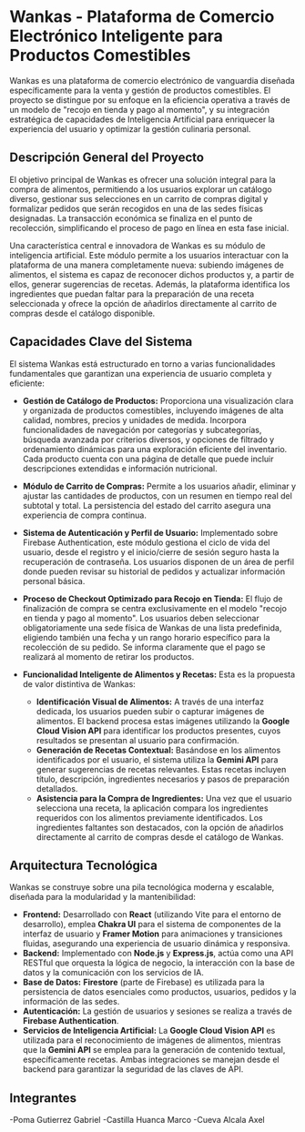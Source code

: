 # Wankas - Plataforma de Comercio Electrónico Inteligente para Productos Comestibles

Wankas es una plataforma de comercio electrónico de vanguardia diseñada específicamente para la venta y gestión de productos comestibles. El proyecto se distingue por su enfoque en la eficiencia operativa a través de un modelo de "recojo en tienda y pago al momento", y su integración estratégica de capacidades de Inteligencia Artificial para enriquecer la experiencia del usuario y optimizar la gestión culinaria personal.

## Descripción General del Proyecto

El objetivo principal de Wankas es ofrecer una solución integral para la compra de alimentos, permitiendo a los usuarios explorar un catálogo diverso, gestionar sus selecciones en un carrito de compras digital y formalizar pedidos que serán recogidos en una de las sedes físicas designadas. La transacción económica se finaliza en el punto de recolección, simplificando el proceso de pago en línea en esta fase inicial.

Una característica central e innovadora de Wankas es su módulo de inteligencia artificial. Este módulo permite a los usuarios interactuar con la plataforma de una manera completamente nueva: subiendo imágenes de alimentos, el sistema es capaz de reconocer dichos productos y, a partir de ellos, generar sugerencias de recetas. Además, la plataforma identifica los ingredientes que puedan faltar para la preparación de una receta seleccionada y ofrece la opción de añadirlos directamente al carrito de compras desde el catálogo disponible.

## Capacidades Clave del Sistema

El sistema Wankas está estructurado en torno a varias funcionalidades fundamentales que garantizan una experiencia de usuario completa y eficiente:

* **Gestión de Catálogo de Productos:** Proporciona una visualización clara y organizada de productos comestibles, incluyendo imágenes de alta calidad, nombres, precios y unidades de medida. Incorpora funcionalidades de navegación por categorías y subcategorías, búsqueda avanzada por criterios diversos, y opciones de filtrado y ordenamiento dinámicas para una exploración eficiente del inventario. Cada producto cuenta con una página de detalle que puede incluir descripciones extendidas e información nutricional.

* **Módulo de Carrito de Compras:** Permite a los usuarios añadir, eliminar y ajustar las cantidades de productos, con un resumen en tiempo real del subtotal y total. La persistencia del estado del carrito asegura una experiencia de compra continua.

* **Sistema de Autenticación y Perfil de Usuario:** Implementado sobre Firebase Authentication, este módulo gestiona el ciclo de vida del usuario, desde el registro y el inicio/cierre de sesión seguro hasta la recuperación de contraseña. Los usuarios disponen de un área de perfil donde pueden revisar su historial de pedidos y actualizar información personal básica.

* **Proceso de Checkout Optimizado para Recojo en Tienda:** El flujo de finalización de compra se centra exclusivamente en el modelo "recojo en tienda y pago al momento". Los usuarios deben seleccionar obligatoriamente una sede física de Wankas de una lista predefinida, eligiendo también una fecha y un rango horario específico para la recolección de su pedido. Se informa claramente que el pago se realizará al momento de retirar los productos.

* **Funcionalidad Inteligente de Alimentos y Recetas:** Esta es la propuesta de valor distintiva de Wankas:
    * **Identificación Visual de Alimentos:** A través de una interfaz dedicada, los usuarios pueden subir o capturar imágenes de alimentos. El backend procesa estas imágenes utilizando la **Google Cloud Vision API** para identificar los productos presentes, cuyos resultados se presentan al usuario para confirmación.
    * **Generación de Recetas Contextual:** Basándose en los alimentos identificados por el usuario, el sistema utiliza la **Gemini API** para generar sugerencias de recetas relevantes. Estas recetas incluyen título, descripción, ingredientes necesarios y pasos de preparación detallados.
    * **Asistencia para la Compra de Ingredientes:** Una vez que el usuario selecciona una receta, la aplicación compara los ingredientes requeridos con los alimentos previamente identificados. Los ingredientes faltantes son destacados, con la opción de añadirlos directamente al carrito de compras desde el catálogo de Wankas.

## Arquitectura Tecnológica

Wankas se construye sobre una pila tecnológica moderna y escalable, diseñada para la modularidad y la mantenibilidad:

* **Frontend:** Desarrollado con **React** (utilizando Vite para el entorno de desarrollo), emplea **Chakra UI** para el sistema de componentes de la interfaz de usuario y **Framer Motion** para animaciones y transiciones fluidas, asegurando una experiencia de usuario dinámica y responsiva.
* **Backend:** Implementado con **Node.js** y **Express.js**, actúa como una API RESTful que orquesta la lógica de negocio, la interacción con la base de datos y la comunicación con los servicios de IA.
* **Base de Datos:** **Firestore** (parte de Firebase) es utilizada para la persistencia de datos esenciales como productos, usuarios, pedidos y la información de las sedes.
* **Autenticación:** La gestión de usuarios y sesiones se realiza a través de **Firebase Authentication**.
* **Servicios de Inteligencia Artificial:** La **Google Cloud Vision API** es utilizada para el reconocimiento de imágenes de alimentos, mientras que la **Gemini API** se emplea para la generación de contenido textual, específicamente recetas. Ambas integraciones se manejan desde el backend para garantizar la seguridad de las claves de API.

## Integrantes

-Poma Gutierrez Gabriel
-Castilla Huanca Marco
-Cueva Alcala Axel

